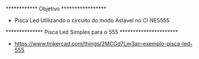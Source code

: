 ************ Objetivo *****************

- Pisca Led Utilizando o circuito do modo Astavel no CI
NE5555

************** Pisca Led Simples para o 555 **********************

- https://www.tinkercad.com/things/2MCGd7Lm3an-exemplo-pisca-led-555

